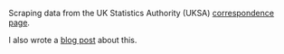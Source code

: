 Scraping data from the UK Statistics Authority (UKSA) [correspondence page](https://www.statisticsauthority.gov.uk/correspondence-list/).

I also wrote a [blog post](https://lukefshaw.netlify.app/webscraping-public-uksa-letters/) about this.

